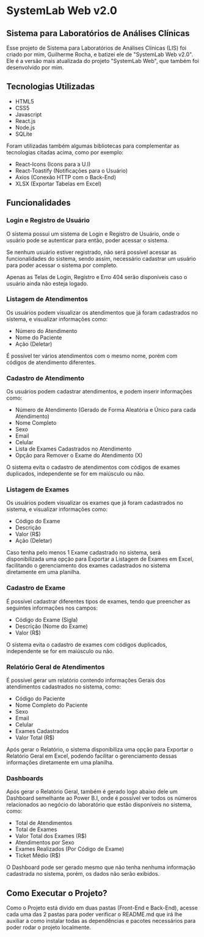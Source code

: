 # SystemLab Web v2.0

## Sistema para Laboratórios de Análises Clínicas

Esse projeto de Sistema para Laboratórios de Análises Clínicas (LIS) foi criado por mim, Guilherme Rocha, e batizei ele de "SystemLab Web v2.0". Ele é a versão mais atualizada do projeto "SystemLab Web", que também foi desenvolvido por mim.

## Tecnologias Utilizadas

- HTML5
- CSS5
- Javascript
- React.js
- Node.js
- SQLite

Foram utilizadas também algumas bibliotecas para complementar as tecnologias citadas acima, como por exemplo:

- React-Icons (Icons para a U.I)
- React-Toastify (Notificações para o Usuário)
- Axios (Conexão HTTP com o Back-End)
- XLSX (Exportar Tabelas em Excel)

## Funcionalidades

### Login e Registro de Usuário

O sistema possui um sistema de Login e Registro de Usuário, onde o usuário pode se autenticar para então, poder acessar o sistema.

Se nenhum usuário estiver registrado, não será possível acessar as funcionalidades do sistema, sendo assim, necessário cadastrar um usuário para poder acessar o sistema por completo.

Apenas as Telas de Login, Registro e Erro 404 serão disponíveis caso o usuário ainda não esteja logado.

### Listagem de Atendimentos

Os usuários podem visualizar os atendimentos que já foram cadastrados no sistema, e visualizar informações como:

- Número do Atendimento
- Nome do Paciente
- Ação (Deletar)

É possível ter vários atendimentos com o mesmo nome, porém com códigos de atendimento diferentes.

### Cadastro de Atendimento

Os usuários podem cadastrar atendimentos, e podem inserir informações como:

- Número de Atendimento (Gerado de Forma Aleatória e Único para cada Atendimento)
- Nome Completo
- Sexo
- Email
- Celular
- Lista de Exames Cadastrados no Atendimento
- Opção para Remover o Exame do Atendimento (X)

O sistema evita o cadastro de atendimentos com códigos de exames duplicados, independente se for em maiúsculo ou não.

### Listagem de Exames

Os usuários podem visualizar os exames que já foram cadastrados no sistema, e visualizar informações como:

- Código do Exame
- Descrição
- Valor (R$)
- Ação (Deletar)

Caso tenha pelo menos 1 Exame cadastrado no sistema, será disponibilizada uma opção para Exportar a Listagem de Exames em Excel, facilitando o gerenciamento dos exames cadastrados no sistema diretamente em uma planilha.

### Cadastro de Exame

É possível cadastrar diferentes tipos de exames, tendo que preencher as seguintes informações nos campos:

- Código do Exame (Sigla)
- Descrição (Nome do Exame)
- Valor (R$)

O sistema evita o cadastro de exames com códigos duplicados, independente se for em maiúsculo ou não.

### Relatório Geral de Atendimentos

É possível gerar um relatório contendo informações Gerais dos atendimentos cadastrados no sistema, como:

- Código do Paciente
- Nome Completo do Paciente
- Sexo
- Email
- Celular
- Exames Cadastrados
- Valor Total (R$)

Após gerar o Relatório, o sistema disponibiliza uma opção para Exportar o Relatório Geral em Excel, podendo facilitar o gerenciamento dessas informações diretamente em uma planilha.

### Dashboards

Após gerar o Relatório Geral, também é gerado logo abaixo dele um Dashboard semelhante ao Power B.I, onde é possível ver todos os números relacionados ao negócio do laboratório que estão disponíveis no sistema, como:

- Total de Atendimentos
- Total de Exames
- Valor Total dos Exames (R$)
- Atendimentos por Sexo
- Exames Realizados (Por Código de Exame)
- Ticket Médio (R$)

O Dashboard pode ser gerado mesmo que não tenha nenhuma informação cadastrada no sistema, porém, os dados não serão exibidos.

## Como Executar o Projeto?

Como o Projeto está divido em duas pastas (Front-End e Back-End), acesse cada uma das 2 pastas para poder verificar o README.md que irá lhe auxiliar a como instalar todas as dependências e pacotes necessários para poder rodar o projeto localmente.
